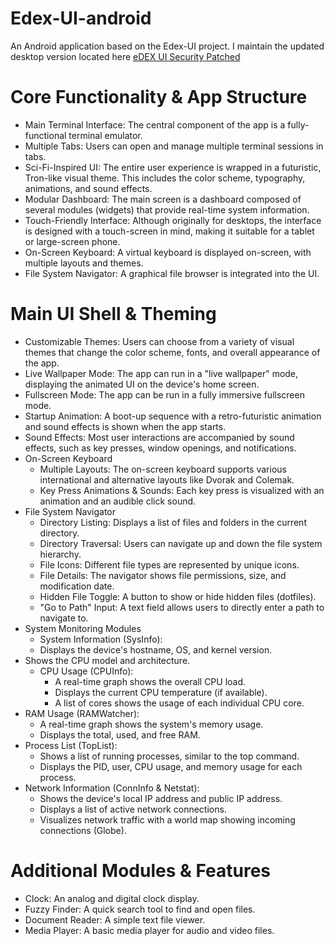 # Edex-UI-android

An Android application based on the Edex-UI project. I maintain the updated desktop version located here [eDEX UI Security Patched](https://github.com/theelderemo/eDEX-UI-security-patched)

# Core Functionality & App Structure
- Main Terminal Interface: The central component of the app is a fully-functional terminal emulator.
- Multiple Tabs: Users can open and manage multiple terminal sessions in tabs.
- Sci-Fi-Inspired UI: The entire user experience is wrapped in a futuristic, Tron-like visual theme. This includes the color scheme, typography, animations, and sound effects.
- Modular Dashboard: The main screen is a dashboard composed of several modules (widgets) that provide real-time system information.
- Touch-Friendly Interface: Although originally for desktops, the interface is designed with a touch-screen in mind, making it suitable for a tablet or large-screen phone.
- On-Screen Keyboard: A virtual keyboard is displayed on-screen, with multiple layouts and themes.
- File System Navigator: A graphical file browser is integrated into the UI.

# Main UI Shell & Theming
- Customizable Themes: Users can choose from a variety of visual themes that change the color scheme, fonts, and overall appearance of the app.
- Live Wallpaper Mode: The app can run in a "live wallpaper" mode, displaying the animated UI on the device's home screen.
- Fullscreen Mode: The app can be run in a fully immersive fullscreen mode.
- Startup Animation: A boot-up sequence with a retro-futuristic animation and sound effects is shown when the app starts.
- Sound Effects: Most user interactions are accompanied by sound effects, such as key presses, window openings, and notifications.
- On-Screen Keyboard
    - Multiple Layouts: The on-screen keyboard supports various international and alternative layouts like Dvorak and Colemak.
    - Key Press Animations & Sounds: Each key press is visualized with an animation and an audible click sound.
- File System Navigator
    - Directory Listing: Displays a list of files and folders in the current directory.
    - Directory Traversal: Users can navigate up and down the file system hierarchy.
    - File Icons: Different file types are represented by unique icons.
    - File Details: The navigator shows file permissions, size, and modification date.
    - Hidden File Toggle: A button to show or hide hidden files (dotfiles).
    - "Go to Path" Input: A text field allows users to directly enter a path to navigate to.
- System Monitoring Modules
    - System Information (SysInfo):
    - Displays the device's hostname, OS, and kernel version.
- Shows the CPU model and architecture.
    - CPU Usage (CPUInfo):
        - A real-time graph shows the overall CPU load.
        - Displays the current CPU temperature (if available).
        - A list of cores shows the usage of each individual CPU core.
- RAM Usage (RAMWatcher):
    - A real-time graph shows the system's memory usage.
    - Displays the total, used, and free RAM.
- Process List (TopList):
    - Shows a list of running processes, similar to the top command.
    - Displays the PID, user, CPU usage, and memory usage for each process.
- Network Information (ConnInfo & Netstat):
    - Shows the device's local IP address and public IP address.
    - Displays a list of active network connections.
    - Visualizes network traffic with a world map showing incoming connections (Globe).

# Additional Modules & Features
- Clock: An analog and digital clock display. <br/>
- Fuzzy Finder: A quick search tool to find and open files.
- Document Reader: A simple text file viewer.
- Media Player: A basic media player for audio and video files.
